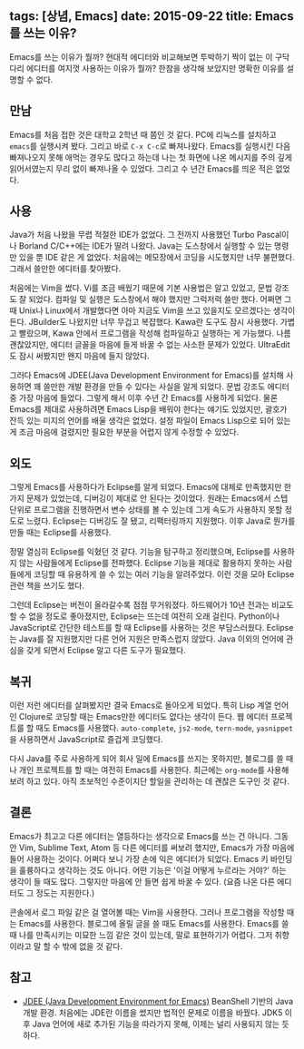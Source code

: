 tags: [상념, Emacs]
date: 2015-09-22
title: Emacs를 쓰는 이유?
---
Emacs를 쓰는 이유가 뭘까? 현대적 에디터와 비교해보면 투박하기 짝이 없는 이 구닥다리 에디터를 여지껏 사용하는 이유가 뭘까? 한참을 생각해 보았지만 명확한 이유를 설명할 수 없다.
<!--more-->

## 만남
Emacs를 처음 접한 것은 대학교 2학년 때 쯤인 것 같다. PC에 리눅스를 설치하고 `emacs`를 실행시켜 봤다. 그리고 바로 `C-x C-c`로 빠져나왔다. Emacs를 실행시킨 다음 빠져나오지 못해 애먹는 경우도 많다고 하는데 나는 첫 화면에 나온 메시지를 주의 깊게 읽어서였는지 무리 없이 빠져나올 수 있었다. 그리고 수 년간 Emacs를 띄운 적은 없었다.

## 사용
Java가 처음 나왔을 무렵 적절한 IDE가 없었다. 그 전까지 사용했던 Turbo Pascal이나 Borland C/C++에는 IDE가 딸려 나왔다. Java는 도스창에서 실행할 수 있는 명령만 있을 뿐 IDE 같은 게 없었다. 처음에는 메모장에서 코딩을 시도했지만 너무 불편했다. 그래서 쓸만한 에디터를 찾아봤다.

처음에는 Vim을 썼다. Vi를 조금 배웠기 때문에 기본 사용법은 알고 있었고, 문법 강조도 잘 되었다. 컴파일 및 실행은 도스창에서 해야 했지만 그럭저럭 쓸만 했다. 어쩌면 그때 Unix나 Linux에서 개발했다면 아마 지금도 Vim을 쓰고 있을지도 모르겠다는 생각이 든다. JBuilder도 나왔지만 너무 무겁고 복잡했다. Kawa란 도구도 잠시 사용했다. 가볍고 빨랐으며, Kawa 안에서 프로그램을 작성해 컴파일하고 실행하는 게 가능했다. 나름 괜찮았지만, 에디터 글꼴을 마음에 들게 바꿀 수 없는 사소한 문제가 있었다. UltraEdit도 잠시 써봤지만 왠지 마음에 들지 않았다.

그러다 Emacs에 JDEE(Java Development Environment for Emacs)를 설치해 사용하면 꽤 쓸만한 개발 환경을 만들 수 있다는 사실을 알게 되었다. 문법 강조도 에디터 중 가장 마음에 들었다. 그렇게 해서 이후 수년 간 Emacs를 사용하게 되었다. 물론 Emacs를 제대로 사용하려면 Emacs Lisp을 배워야 한다는 얘기도 있었지만, 괄호가 잔득 있는 미지의 언어를 배울 생각은 없었다. 설정 파일이 Emacs Lisp으로 되어 있는게 조금 마음에 걸렸지만 필요한 부분을 어렵지 않게 수정할 수 있었다.

## 외도
그렇게 Emacs를 사용하다가 Eclipse를 알게 되었다. Emacs에 대체로 만족했지만 한가지 문제가 있었는데, 디버깅이 제대로 안 된다는 것이었다. 원래는 Emacs에서 스텝 단위로 프로그램을 진행하면서 변수 상태를 볼 수 있는데 그게 속도가 사용하지 못할 정도로 느렸다. Eclipse는 디버깅도 잘 됐고, 리팩터링까지 지원했다. 이후 Java로 뭔가를 만들 때는 Eclipse를 사용했다.

정말 열심히 Eclipse를 익혔던 것 같다. 기능을 탐구하고 정리했으며, Eclipse를 사용하지 않는 사람들에게 Eclipse를 전파했다. Eclipse 기능을 제대로 활용하지 못하는 사람들에게 코딩할 때 유용하게 쓸 수 있는 여러 기능을 알려주었다. 이런 것을 모아 Eclipse 관련 책을 쓰기도 했다.

그런데 Eclipse는 버전이 올라갈수록 점점 무거워졌다. 하드웨어가 10년 전과는 비교도 할 수 없을 정도로 좋아졌지만, Eclipse는 뜨는데 여전히 오래 걸린다. Python이나 JavaScript로 간단한 테스트를 할 때 Eclipse를 사용하는 것은 부담스러웠다. Eclipse는 Java를 잘 지원했지만 다른 언어 지원은 만족스럽지 않았다. Java 이외의 언어에 관심을 갖게 되면서 Eclipse 말고 다른 도구가 필요했다.

## 복귀
이런 저런 에디터를 살펴봤지만 결국 Emacs로 돌아오게 되었다. 특히 Lisp 계열 언어인 Clojure로 코딩할 때는 Emacs만한 에디터도 없다는 생각이 든다. 웹 에디터 프로젝트를 할 때도 Emacs를 사용했다. `auto-complete`, `js2-mode`, `tern-mode`, `yasnippet`을 사용하면서 JavaScript로 즐겁게 코딩했다.

다시 Java를 주로 사용하게 되어 회사 일에 Emacs를 쓰지는 못하지만, 블로그를 쓸 때나 개인 프로젝트를 할 때는 여전히 Emacs를 사용한다. 최근에는 `org-mode`를 사용해보려 하고 있다. 아직 초보적인 수준이지단 할일을 관리하는 데 괜찮은 도구인 것 같다.

## 결론
Emacs가 최고고 다른 에디터는 열등하다는 생각으로 Emacs를 쓰는 건 아니다. 그동안 Vim, Sublime Text, Atom 등 다른 에디터를 써보려 했지만, Emacs가 가장 마음에 들어 사용하는 것이다. 어쩌다 보니 가장 손에 익은 에디터가 되었다. Emacs 키 바인딩을 훌륭하다고 생각하는 것도 아니다. 어떤 기능은 '이걸 어떻게 누르라는 거야?' 하는 생각이 들 때도 많다. 그렇지만 마음에 안 들면 쉽게 바꿀 수 있다. (요즘 나온 다른 에디터도 그 정도는 지원한다.)

콘솔에서 로그 파일 같은 걸 열어볼 때는 Vim을 사용한다. 그러나 프로그램을 작성할 때는 Emacs를 사용한다. 블로그에 올릴 글을 쓸 때도 Emacs를 사용한다. Emacs를 쓸 때 나를 만족시키는 미묘한 느낌 같은 것이 있는데, 말로 표현하기가 어렵다. 그저 취향이라고 말 할 수 밖에 없을 것 같다.

## 참고
* [JDEE (Java Development Environment for Emacs)](http://jdee.sourceforge.net)
BeanShell 기반의 Java 개발 환경. 처음에는 JDE란 이름을 썼지만 법적인 문제로 이름을 바꿨다. JDK5 이후 Java 언어에 새로 추가된 기능을 따라가지 못해, 이제는 널리 사용되지 않는 듯 하다.
